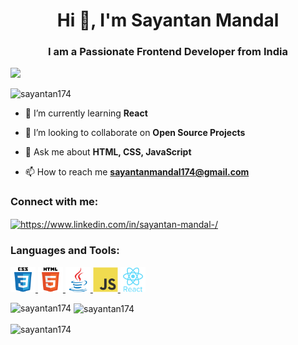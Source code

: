 <h1 align="center">Hi 👋, I'm Sayantan Mandal</h1>
<h3 align="center">I am a Passionate Frontend Developer from India</h3>
<img src="https://cdn.dribbble.com/users/1292677/screenshots/6139167/avento_still_2x.gif?compress=1&resize=400x300">
<p align="left"> <img src="https://komarev.com/ghpvc/?username=sayantan174&label=Profile%20views&color=0e75b6&style=flat" alt="sayantan174" /> </p>

- 🌱 I’m currently learning **React**

- 👯 I’m looking to collaborate on **Open Source Projects**

- 💬 Ask me about **HTML, CSS, JavaScript**

- 📫 How to reach me **sayantanmandal174@gmail.com**

<h3 align="left">Connect with me:</h3>
<p align="left">
<a href="https://linkedin.com/in/https://www.linkedin.com/in/sayantan-mandal-/" target="blank"><img align="center" src="https://raw.githubusercontent.com/rahuldkjain/github-profile-readme-generator/master/src/images/icons/Social/linked-in-alt.svg" alt="https://www.linkedin.com/in/sayantan-mandal-/" height="30" width="40" /></a>
</p>

<h3 align="left">Languages and Tools:</h3>
<p align="left"> <a href="https://www.w3schools.com/css/" target="_blank" rel="noreferrer"> <img src="https://raw.githubusercontent.com/devicons/devicon/master/icons/css3/css3-original-wordmark.svg" alt="css3" width="40" height="40"/> </a> <a href="https://www.w3.org/html/" target="_blank" rel="noreferrer"> <img src="https://raw.githubusercontent.com/devicons/devicon/master/icons/html5/html5-original-wordmark.svg" alt="html5" width="40" height="40"/> </a> <a href="https://www.java.com" target="_blank" rel="noreferrer"> <img src="https://raw.githubusercontent.com/devicons/devicon/master/icons/java/java-original.svg" alt="java" width="40" height="40"/> </a> <a href="https://developer.mozilla.org/en-US/docs/Web/JavaScript" target="_blank" rel="noreferrer"> <img src="https://raw.githubusercontent.com/devicons/devicon/master/icons/javascript/javascript-original.svg" alt="javascript" width="40" height="40"/> </a> <a href="https://reactjs.org/" target="_blank" rel="noreferrer"> <img src="https://raw.githubusercontent.com/devicons/devicon/master/icons/react/react-original-wordmark.svg" alt="react" width="40" height="40"/> </a> </p>

<p><img align="left" src="https://github-readme-stats.vercel.app/api/top-langs?username=sayantan174&show_icons=true&locale=en&layout=compact" alt="sayantan174" /></p>

<p>&nbsp;<img align="center" src="https://github-readme-stats.vercel.app/api?username=sayantan174&show_icons=true&locale=en" alt="sayantan174" /></p>

<p><img align="center" src="https://github-readme-streak-stats.herokuapp.com/?user=sayantan174&" alt="sayantan174" /></p>
